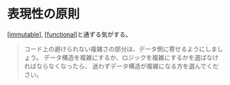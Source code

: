 # 表現性の原則
[[immutable]], [[functional]]と通ずる気がする。
> コード上の避けられない複雑さの部分は、データ側に寄せるようにしましょう。
> データ構造を複雑にするか、ロジックを複雑にするかを選ばなければならなくなったら、
> 迷わずデータ構造が複雑になる方を選んでください。

[//begin]: # "Autogenerated link references for markdown compatibility"
[immutable]: immutable "Immutable"
[functional]: functional "Functional"
[//end]: # "Autogenerated link references"